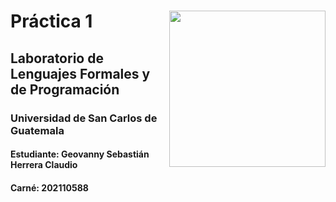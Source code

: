 # <img align="right"  src="https://user-images.githubusercontent.com/98846377/218634155-92e75d9a-9821-40be-a67a-293be20e557c.png" width="250px"/> Práctica 1                                         


## Laboratorio de Lenguajes Formales y de Programación
### Universidad de San Carlos de Guatemala
#### Estudiante: Geovanny Sebastián Herrera Claudio
#### Carné: 202110588
